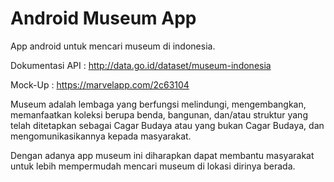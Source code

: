 # Android Museum App
App android untuk mencari museum di indonesia.

Dokumentasi API : http://data.go.id/dataset/museum-indonesia

Mock-Up : https://marvelapp.com/2c63104

Museum adalah lembaga yang berfungsi melindungi, mengembangkan, memanfaatkan koleksi berupa benda, bangunan, dan/atau struktur yang telah ditetapkan sebagai Cagar Budaya atau yang bukan Cagar Budaya, dan mengomunikasikannya kepada masyarakat.

Dengan adanya app museum ini diharapkan dapat membantu masyarakat untuk lebih mempermudah mencari museum di lokasi dirinya berada.

